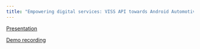 ```yaml
---
title: "Empowering digital services: VISS API towards Android Automotive OS"
---
```


[Presentation](https://wiki.covesa.global/display/WIK4/COVESA+All+Member+Meeting+~+April+16-18%2C+2024?preview=/98271360/100728896/Empowering%20digital%20services%20-%20COVESA%20AMM%20Gbg%202024.pdf)

[Demo recording](https://wiki.covesa.global/download/attachments/98271360/Empowering%20digital%20services%20-%20COVESA%20AMM%20Gbg%202024_Demo.mp4?version=1&modificationDate=1714634868645&api=v2)

